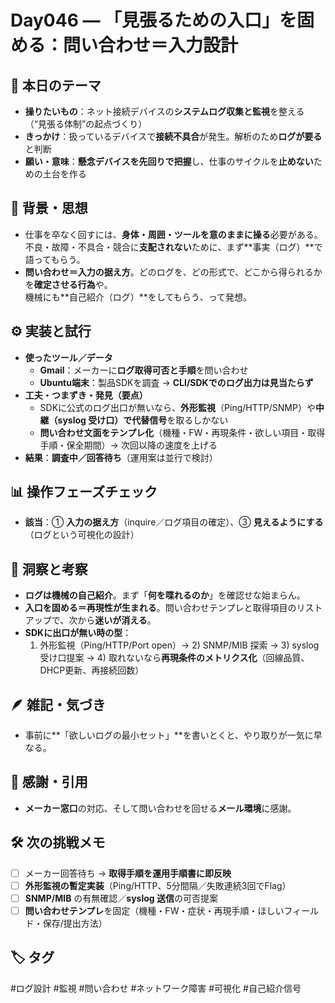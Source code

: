 # Day046 — 「見張るための入口」を固める：問い合わせ＝入力設計

## 🎯 本日のテーマ
- **操りたいもの**：ネット接続デバイスの**システムログ収集と監視**を整える（“見張る体制”の起点づくり）
- **きっかけ**：扱っているデバイスで**接続不具合**が発生。解析のため**ログが要る**と判断
- **願い・意味**：**懸念デバイスを先回りで把握**し、仕事のサイクルを**止めない**ための土台を作る

## 🧠 背景・思想
- 仕事を卒なく回すには、**身体・周囲・ツールを意のままに操る**必要がある。  
  不良・故障・不具合・競合に**支配されない**ために、まず**事実（ログ）**で語ってもらう。
- **問い合わせ＝入力の据え方**。どのログを、どの形式で、どこから得られるかを**確定させる行為**や。  
  機械にも**自己紹介（ログ）**をしてもらう、って発想。

## ⚙️ 実装と試行
- **使ったツール／データ**  
  - **Gmail**：メーカーに**ログ取得可否と手順**を問い合わせ  
  - **Ubuntu端末**：製品SDKを調査 → **CLI/SDKでのログ出力は見当たらず**
- **工夫・つまずき・発見（要点）**  
  - SDKに公式のログ出口が無いなら、**外形監視**（Ping/HTTP/SNMP）や**中継（syslog 受け口）**で**代替信号**を取るしかない  
  - **問い合わせ文面をテンプレ化**（機種・FW・再現条件・欲しい項目・取得手順・保全期間）→ 次回以降の速度を上げる
- **結果**：**調査中／回答待ち**（運用案は並行で検討）

## 📊 操作フェーズチェック
- **該当**：① **入力の据え方**（inquire／ログ項目の確定）、③ **見えるようにする**（ログという可視化の設計）

## 🔁 洞察と考察
- **ログは機械の自己紹介**。まず「**何を喋れるのか**」を確認せな始まらん。  
- **入口を固める＝再現性が生まれる**。問い合わせテンプレと取得項目のリストアップで、次から**迷いが消える**。  
- **SDKに出口が無い時の型**：  
  1) 外形監視（Ping/HTTP/Port open）→ 2) SNMP/MIB 探索 → 3) syslog 受け口提案 → 4) 取れないなら**再現条件のメトリクス化**（回線品質、DHCP更新、再接続回数）

## 🪶 雑記・気づき
- 事前に**「欲しいログの最小セット」**を書いとくと、やり取りが一気に早なる。

## 🙏 感謝・引用
- **メーカー窓口**の対応、そして問い合わせを回せる**メール環境**に感謝。

## 🛠 次の挑戦メモ
- [ ] メーカー回答待ち → **取得手順を運用手順書に即反映**  
- [ ] **外形監視の暫定実装**（Ping/HTTP、5分間隔／失敗連続3回でFlag）  
- [ ] **SNMP/MIB** の有無確認／**syslog 送信**の可否提案  
- [ ] **問い合わせテンプレ**を固定（機種・FW・症状・再現手順・ほしいフィールド・保存/提出方法）

## 🏷 タグ
#ログ設計 #監視 #問い合わせ #ネットワーク障害 #可視化 #自己紹介信号
```0


